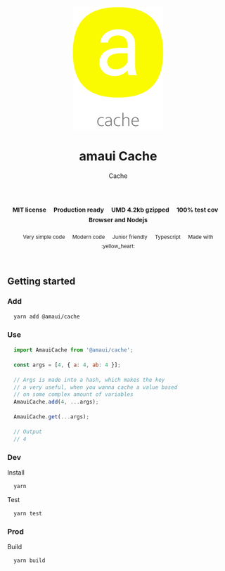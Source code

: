 
</br >
</br >

<p align='center'>
  <a target='_blank' rel='noopener noreferrer' href='#'>
    <img src='utils/images/logo.svg' alt='amaui logo' />
  </a>
</p>

<h1 align='center'>amaui Cache</h1>

<p align='center'>
  Cache
</p>

<br />

<h3 align='center'>
  <sub>MIT license&nbsp;&nbsp;&nbsp;&nbsp;</sub>
  <sub>Production ready&nbsp;&nbsp;&nbsp;&nbsp;</sub>
  <sub>UMD 4.2kb gzipped&nbsp;&nbsp;&nbsp;&nbsp;</sub>
  <sub>100% test cov&nbsp;&nbsp;&nbsp;&nbsp;</sub>
  <sub>Browser and Nodejs</sub>
</h3>

<p align='center'>
    <sub>Very simple code&nbsp;&nbsp;&nbsp;&nbsp;</sub>
    <sub>Modern code&nbsp;&nbsp;&nbsp;&nbsp;</sub>
    <sub>Junior friendly&nbsp;&nbsp;&nbsp;&nbsp;</sub>
    <sub>Typescript&nbsp;&nbsp;&nbsp;&nbsp;</sub>
    <sub>Made with :yellow_heart:</sub>
</p>

<br />

## Getting started

### Add

```sh
  yarn add @amaui/cache
```

### Use

```javascript
  import AmauiCache from '@amaui/cache';

  const args = [4, { a: 4, ab: 4 }];

  // Args is made into a hash, which makes the key
  // a very useful, when you wanna cache a value based
  // on some complex amount of variables
  AmauiCache.add(4, ...args);

  AmauiCache.get(...args);

  // Output
  // 4
```

### Dev

Install

```sh
  yarn
```

Test

```sh
  yarn test
```

### Prod

Build

```sh
  yarn build
```
